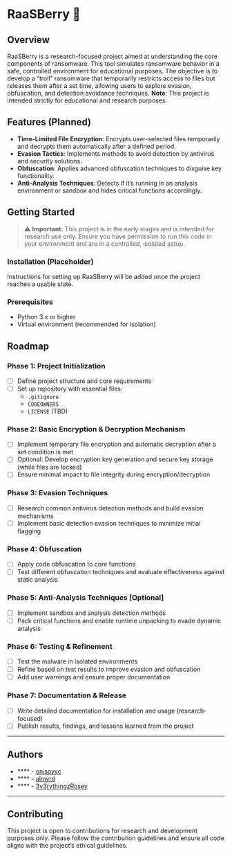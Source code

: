 # RaaSBerry 🍓

## Overview
RaaSBerry is a research-focused project aimed at understanding the core components of ransomware. This tool simulates ransomware behavior in a safe, controlled environment for educational purposes. The objective is to develop a “troll” ransomware that temporarily restricts access to files but releases them after a set time, allowing users to explore evasion, obfuscation, and detection avoidance techniques. **Note**: This project is intended strictly for educational and research purposes.

## Features (Planned)
- **Time-Limited File Encryption**: Encrypts user-selected files temporarily and decrypts them automatically after a defined period.
- **Evasion Tactics**: Implements methods to avoid detection by antivirus and security solutions.
- **Obfuscation**: Applies advanced obfuscation techniques to disguise key functionality.
- **Anti-Analysis Techniques**: Detects if it’s running in an analysis environment or sandbox and hides critical functions accordingly.

## Getting Started

> **⚠ Important:** This project is in the early stages and is intended for research use only. Ensure you have permission to run this code in your environment and are in a controlled, isolated setup.

### Installation (Placeholder)
Instructions for setting up RaaSBerry will be added once the project reaches a usable state.

### Prerequisites
- Python 3.x or higher
- Virtual environment (recommended for isolation)

## Roadmap

### Phase 1: Project Initialization
- [ ] Define project structure and core requirements
- [ ] Set up repository with essential files:
  - `.gitignore`
  - `CODEOWNERS`
  - `LICENSE` (TBD)

### Phase 2: Basic Encryption & Decryption Mechanism
- [ ] Implement temporary file encryption and automatic decryption after a set condition is met
- [ ] Optional: Develop encryption key generation and secure key storage (while files are locked)
- [ ] Ensure minimal impact to file integrity during encryption/decryption

### Phase 3: Evasion Techniques
- [ ] Research common antivirus detection methods and build evasion mechanisms
- [ ] Implement basic detection evasion techniques to minimize initial flagging

### Phase 4: Obfuscation
- [ ] Apply code obfuscation to core functions
- [ ] Test different obfuscation techniques and evaluate effectiveness against static analysis

### Phase 5: Anti-Analysis Techniques [Optional]
- [ ] Implement sandbox and analysis detection methods
- [ ] Pack critical functions and enable runtime unpacking to evade dynamic analysis

### Phase 6: Testing & Refinement
- [ ] Test the malware in isolated environments
- [ ] Refine based on test results to improve evasion and obfuscation
- [ ] Add user warnings and ensure proper documentation

### Phase 7: Documentation & Release
- [ ] Write detailed documentation for installation and usage (research-focused)
- [ ] Publish results, findings, and lessons learned from the project

---

## Authors

- **** - [onisoyyc](https://github.com/onisoyyc)
- **** - [almyrd](https://github.com/almyrd)
- **** - [3v3rythingzRosey](https://github.com/3v3rythingzRosey)

---
## Contributing
This project is open to contributions for research and development purposes only. Please follow the contribution guidelines and ensure all code aligns with the project’s ethical guidelines.
